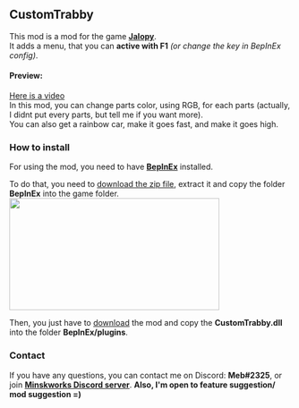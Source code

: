 ﻿## CustomTrabby

This mod is a mod for the game <b>[Jalopy](https://store.steampowered.com/app/446020/Jalopy/)</b>. 
<br>It adds a menu, that you can <b>active with F1</b> <i>(or change the key in BepInEx config)</i>.

#### Preview:
[Here is a video](https://youtu.be/Vjv1BnLFAPI)
<br>In this mod, you can change parts color, using RGB, for each parts (actually, I didnt put every parts, but tell me if you want more).
<br>You can also get a rainbow car, make it goes fast, and make it goes high.

### How to install

For using the mod, you need to have <b>[BepInEx](https://github.com/BepInEx/BepInEx/releases/download/v5.4.21/BepInEx_x64_5.4.21.0.zip)</b> installed.

To do that, you need to [download the zip file](https://github.com/BepInEx/BepInEx/releases/download/v5.4.21/BepInEx_x64_5.4.21.0.zip), extract it and copy the folder <b>BepInEx</b> into the game folder.
<br>
<img height="200" src="https://cdn.discordapp.com/attachments/897896186487390218/1098716879331270879/image.png" width="375"/>

Then, you just have to [download](https://github.com/MeblIkea/CustomTrabby/releases) the mod and copy the <b>CustomTrabby.dll</b> into the folder <b>BepInEx/plugins</b>.

### Contact
If you have any questions, you can contact me on Discord: <b>Meb#2325</b>, or join <b>[Minskworks Discord server](https://discord.gg/TqCwKdR)</b>.
<b>Also, I'm open to feature suggestion/ mod suggestion =)</b>
